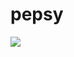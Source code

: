 # pepsy


<img src="https://user-images.githubusercontent.com/22960469/78463618-9c4c7200-76e7-11ea-9fef-74ff609f49de.png" />
